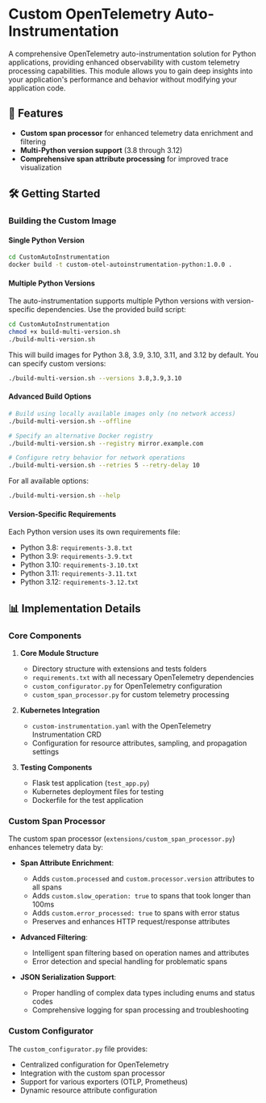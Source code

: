# Custom OpenTelemetry Auto-Instrumentation

A comprehensive OpenTelemetry auto-instrumentation solution for Python applications, providing enhanced observability with custom telemetry processing capabilities. This module allows you to gain deep insights into your application's performance and behavior without modifying your application code.

## 🚀 Features

- **Custom span processor** for enhanced telemetry data enrichment and filtering
- **Multi-Python version support** (3.8 through 3.12)
- **Comprehensive span attribute processing** for improved trace visualization

## 🛠️ Getting Started
### Building the Custom Image

#### Single Python Version

```bash
cd CustomAutoInstrumentation
docker build -t custom-otel-autoinstrumentation-python:1.0.0 .
```

#### Multiple Python Versions

The auto-instrumentation supports multiple Python versions with version-specific dependencies. Use the provided build script:

```bash
cd CustomAutoInstrumentation
chmod +x build-multi-version.sh
./build-multi-version.sh
```

This will build images for Python 3.8, 3.9, 3.10, 3.11, and 3.12 by default. You can specify custom versions:

```bash
./build-multi-version.sh --versions 3.8,3.9,3.10
```

#### Advanced Build Options

```bash
# Build using locally available images only (no network access)
./build-multi-version.sh --offline

# Specify an alternative Docker registry
./build-multi-version.sh --registry mirror.example.com

# Configure retry behavior for network operations
./build-multi-version.sh --retries 5 --retry-delay 10
```

For all available options:

```bash
./build-multi-version.sh --help
```

#### Version-Specific Requirements

Each Python version uses its own requirements file:
- Python 3.8: `requirements-3.8.txt`
- Python 3.9: `requirements-3.9.txt`
- Python 3.10: `requirements-3.10.txt`
- Python 3.11: `requirements-3.11.txt`
- Python 3.12: `requirements-3.12.txt`

## 📊 Implementation Details

### Core Components

1. **Core Module Structure**
   - Directory structure with extensions and tests folders
   - `requirements.txt` with all necessary OpenTelemetry dependencies
   - `custom_configurator.py` for OpenTelemetry configuration
   - `custom_span_processor.py` for custom telemetry processing

2. **Kubernetes Integration**
   - `custom-instrumentation.yaml` with the OpenTelemetry Instrumentation CRD
   - Configuration for resource attributes, sampling, and propagation settings

3. **Testing Components**
   - Flask test application (`test_app.py`)
   - Kubernetes deployment files for testing
   - Dockerfile for the test application

### Custom Span Processor

The custom span processor (`extensions/custom_span_processor.py`) enhances telemetry data by:

- **Span Attribute Enrichment**:
  - Adds `custom.processed` and `custom.processor.version` attributes to all spans
  - Adds `custom.slow_operation: true` to spans that took longer than 100ms
  - Adds `custom.error_processed: true` to spans with error status
  - Preserves and enhances HTTP request/response attributes

- **Advanced Filtering**:
  - Intelligent span filtering based on operation names and attributes
  - Error detection and special handling for problematic spans

- **JSON Serialization Support**:
  - Proper handling of complex data types including enums and status codes
  - Comprehensive logging for span processing and troubleshooting

### Custom Configurator

The `custom_configurator.py` file provides:
- Centralized configuration for OpenTelemetry
- Integration with the custom span processor
- Support for various exporters (OTLP, Prometheus)
- Dynamic resource attribute configuration